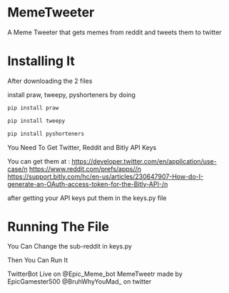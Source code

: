 # MemeTweeter
A Meme Tweeter that gets memes from reddit and tweets them to twitter

# Installing It 
After downloading the 2 files

 install praw, tweepy, pyshorteners by doing

```bash
pip install praw
```

```bash
pip install tweepy
```

```bash
pip install pyshorteners
```


You Need To Get Twitter, Reddit and Bitly API Keys

You can get them at :
https://developer.twitter.com/en/application/use-case/n
https://www.reddit.com/prefs/apps//n
https://support.bitly.com/hc/en-us/articles/230647907-How-do-I-generate-an-OAuth-access-token-for-the-Bitly-API-/n

after getting your API keys put them in the keys.py file

# Running The File
You Can Change the sub-reddit in keys.py

Then You Can Run It

TwitterBot Live on @Epic_Meme_bot
MemeTweetr made by EpicGamester500
@BruhWhyYouMad_ on twitter
